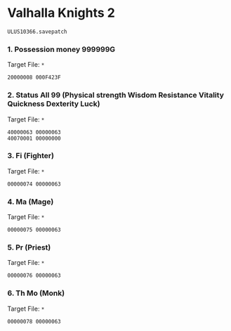 #  Valhalla Knights 2 

`ULUS10366.savepatch`

### 1. Possession money 999999G

Target File: `*`

```
20000008 000F423F
```

### 2. Status All 99 (Physical strength Wisdom Resistance Vitality Quickness Dexterity Luck)

Target File: `*`

```
40000063 00000063
40070001 00000000
```

### 3. Fi (Fighter)

Target File: `*`

```
00000074 00000063
```

### 4. Ma (Mage)

Target File: `*`

```
00000075 00000063
```

### 5. Pr (Priest)

Target File: `*`

```
00000076 00000063
```

### 6. Th Mo (Monk)

Target File: `*`

```
00000078 00000063
```

